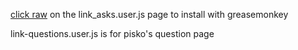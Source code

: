 [click raw](http://puu.sh/aV773/d3042655fc.png) on the link_asks.user.js page to install with greasemonkey

link-questions.user.js is for pisko's question page